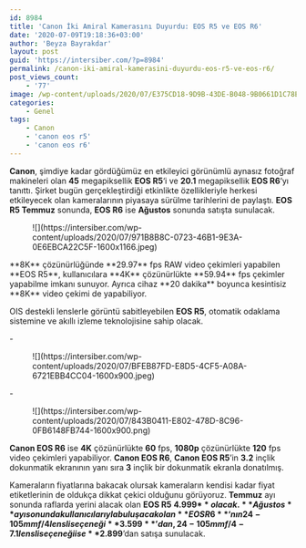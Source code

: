 ```yaml
---
id: 8984
title: 'Canon İki Amiral Kamerasını Duyurdu: EOS R5 ve EOS R6'
date: '2020-07-09T19:18:36+03:00'
author: 'Beyza Bayrakdar'
layout: post
guid: 'https://intersiber.com/?p=8984'
permalink: /canon-iki-amiral-kamerasini-duyurdu-eos-r5-ve-eos-r6/
post_views_count:
    - '77'
image: /wp-content/uploads/2020/07/E375CD18-9D9B-43DE-B048-9B0661D1C78E.jpeg
categories:
    - Genel
tags:
    - Canon
    - 'canon eos r5'
    - 'canon eos r6'
---
```


**Canon**, şimdiye kadar gördüğümüz en etkileyici görünümlü aynasız fotoğraf makineleri olan **45** megapiksellik **EOS R5**‘i ve **20.1** megapiksellik **EOS R6**‘yı tanıttı. Şirket bugün gerçekleştirdiği etkinlikte özellikleriyle herkesi etkileyecek olan kameralarının piyasaya sürülme tarihlerini de paylaştı. **EOS R5 Temmuz** sonunda, **EOS R6** ise **Ağustos** sonunda satışta sunulacak.

<figure class="wp-block-image size-large is-resized">![](https://intersiber.com/wp-content/uploads/2020/07/971B8B8C-0723-46B1-9E3A-0E6EBCA22C5F-1600x1166.jpeg)</figure>**8K** çözünürlüğünde **29.97** fps RAW video çekimleri yapabilen **EOS R5**, kullanıcılara **4K** çözünürlükte **59.94** fps çekimler yapabilme imkanı sunuyor. Ayrıca cihaz **20 dakika** boyunca kesintisiz **8K** video çekimi de yapabiliyor.

OIS destekli lenslerle görüntü sabitleyebilen **EOS R5**, otomatik odaklama sistemine ve akıllı izleme teknolojisine sahip olacak.

<div class="wp-block-jetpack-slideshow aligncenter" data-effect="slide"><div class="wp-block-jetpack-slideshow_container swiper-container">- <figure>![](https://intersiber.com/wp-content/uploads/2020/07/BFEB87FD-E8D5-4CF5-A08A-6721EBB4CC04-1600x900.jpeg)</figure>
- <figure>![](https://intersiber.com/wp-content/uploads/2020/07/843B0411-E802-478D-8C96-0FB6148FB744-1600x900.png)</figure>

<a class="wp-block-jetpack-slideshow_button-prev swiper-button-prev swiper-button-white" role="button"></a><a class="wp-block-jetpack-slideshow_button-next swiper-button-next swiper-button-white" role="button"></a><a aria-label="Pause Slideshow" class="wp-block-jetpack-slideshow_button-pause" role="button"></a><div class="wp-block-jetpack-slideshow_pagination swiper-pagination swiper-pagination-white"></div></div></div>**Canon EOS R6** ise **4K** çözünürlükte **60** fps, **1080p** çözünürlükte **120** fps video çekimleri yapabiliyor. **Canon EOS R6**, **Canon EOS R5**’in **3.2** inçlik dokunmatik ekranının yanı sıra **3** inçlik bir dokunmatik ekranla donatılmış.

Kameraların fiyatlarına bakacak olursak kameraların kendisi kadar fiyat etiketlerinin de oldukça dikkat çekici olduğunu görüyoruz. **Temmuz** ayı sonunda raflarda yerini alacak olan **EOS R5** **4.999$** olacak. **Ağustos** ayı sonunda kullanıcılarıyla buluşacak olan **EOS R6**‘nın 24-105mm f/4 lensli seçeneği  **3.599**’dan, 24-105mm f/4-7.1 lensli seçeneği ise **2.899$**’dan satışa sunulacak.